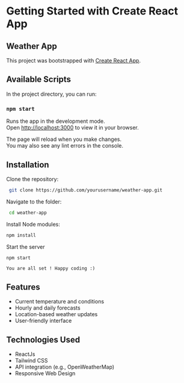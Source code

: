 # Getting Started with Create React App

## Weather App

This project was bootstrapped with [Create React App](https://github.com/facebook/create-react-app).

## Available Scripts

In the project directory, you can run:

### `npm start`

Runs the app in the development mode.\
Open [http://localhost:3000](http://localhost:3000) to view it in your browser.

The page will reload when you make changes.\
You may also see any lint errors in the console.

## Installation

Clone the repository:

```bash
 git clone https://github.com/yourusername/weather-app.git

```

Navigate to the folder:

```bash
 cd weather-app
```

Install Node modules:

```bash
npm install
```

Start the server

```bash
npm start
```

`You are all set ! Happy coding :)`


## Features

- Current temperature and conditions
- Hourly and daily forecasts
- Location-based weather updates
- User-friendly interface

## Technologies Used

- ReactJs
- Tailwind CSS
- API integration (e.g., OpenWeatherMap)
- Responsive Web Design